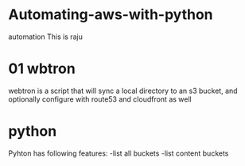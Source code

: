 # Automating-aws-with-python
automation
This is raju 

# 01 wbtron 
webtron is a script that will sync a local directory to an s3 bucket, and optionally configure with route53 and cloudfront as well 

# python 
 Pyhton has following features:
 -list all buckets
 -list content buckets
